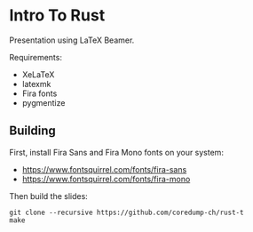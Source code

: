 # Intro To Rust

Presentation using LaTeX Beamer.

Requirements:

- XeLaTeX
- latexmk
- Fira fonts
- pygmentize

## Building

First, install Fira Sans and Fira Mono fonts on your system:

- https://www.fontsquirrel.com/fonts/fira-sans
- https://www.fontsquirrel.com/fonts/fira-mono

Then build the slides:

    git clone --recursive https://github.com/coredump-ch/rust-t
    make

